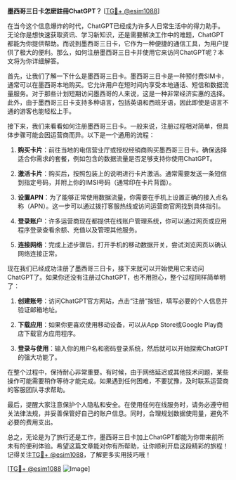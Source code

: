 **墨西哥三日卡怎麽註冊ChatGPT？** [[TG💪+ @esim1088](https://t.me/s/esim1088)]

在当今这个信息爆炸的时代，ChatGPT已经成为许多人日常生活中的得力助手。无论你是想快速获取资讯、学习新知识，还是需要解决工作中的难题，ChatGPT都能为你提供帮助。而说到墨西哥三日卡，它作为一种便捷的通信工具，为用户提供了极大的便利。那么，如何注册墨西哥三日卡并使用它来访问ChatGPT呢？本文将为你详细解答。

首先，让我们了解一下什么是墨西哥三日卡。墨西哥三日卡是一种预付费SIM卡，通常可以在墨西哥本地购买。它允许用户在短时间内享受本地通话、短信和数据流量服务。对于那些计划短期访问墨西哥的人来说，这是一种非常经济实惠的选择。此外，由于墨西哥三日卡支持多种语言，包括英语和西班牙语，因此即使是语言不通的游客也能轻松上手。

接下来，我们来看看如何注册墨西哥三日卡。一般来说，注册过程相对简单，但具体步骤可能会因运营商而异。以下是一个通用的流程：

1. **购买卡片**：前往当地的电信营业厅或授权经销商购买墨西哥三日卡。确保选择适合你需求的套餐，例如包含的数据流量是否足够支持你使用ChatGPT。

2. **激活卡片**：购买后，按照包装上的说明进行卡片激活。通常需要发送一条短信到指定号码，并附上你的IMSI号码（通常印在卡片背面）。

3. **设置APN**：为了能够正常使用数据流量，你需要在手机上设置正确的接入点名称（APN）。这一步可以通过拨打客服热线或访问运营商官网找到具体指引。

4. **登录账户**：许多运营商现在都提供在线账户管理系统，你可以通过网页或应用程序登录查看余额、充值以及管理其他服务。

5. **连接网络**：完成上述步骤后，打开手机的移动数据开关，尝试浏览网页以确认网络连接正常。

现在我们已经成功注册了墨西哥三日卡，接下来就可以开始使用它来访问ChatGPT了。如果你还没有注册过ChatGPT，也不用担心，整个过程同样简单明了：

1. **创建账号**：访问ChatGPT官方网站，点击“注册”按钮，填写必要的个人信息并验证邮箱地址。

2. **下载应用**：如果你更喜欢使用移动设备，可以从App Store或Google Play商店下载官方应用程序。

3. **登录与使用**：输入你的用户名和密码登录系统，然后就可以开始探索ChatGPT的强大功能了。

在整个过程中，保持耐心非常重要。有时候，由于网络延迟或其他技术问题，某些操作可能需要稍作等待才能完成。如果遇到任何困难，不要犹豫，及时联系运营商的客服团队寻求帮助。

最后，提醒大家注意保护个人隐私和安全。在使用任何在线服务时，请务必遵守相关法律法规，并妥善保管好自己的账户信息。同时，合理规划数据使用量，避免不必要的费用支出。

总之，无论是为了旅行还是工作，墨西哥三日卡加上ChatGPT都能为你带来前所未有的便利体验。希望这篇文章能对你有所帮助，让你顺利开启这段精彩的旅程！记得关注[TG💪+ @esim1088](https://t.me/s/esim1088)，了解更多实用技巧哦！

[[TG💪+ @esim1088](https://t.me/s/esim1088) ![Image](https://i.postimg.cc/4NQfJmqS/Snipaste-2025-05-13-00-14-12.png)]